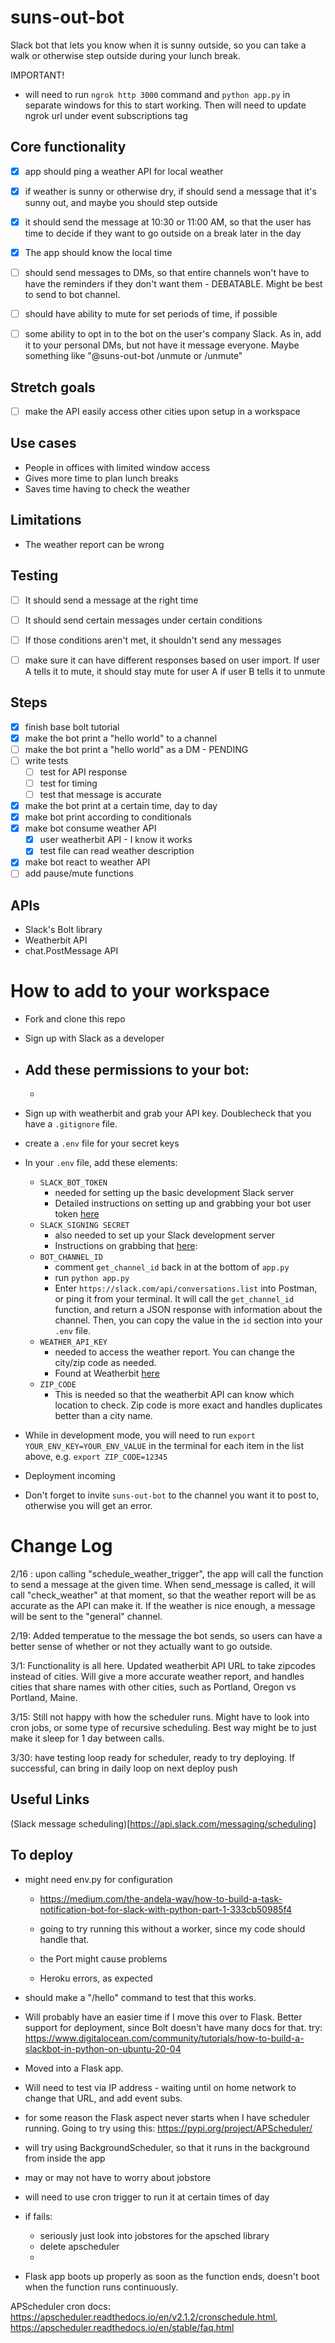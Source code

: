 # suns-out-bot
Slack bot that lets you know when it is sunny outside, so you can take a walk or otherwise step outside during your lunch break.

IMPORTANT!
- will need to run `ngrok http 3000` command and `python app.py` in separate windows for this to start working. Then will need to update ngrok url under event subscriptions tag



## Core functionality

- [x] app should ping a weather API for local weather

- [x] if weather is sunny or otherwise dry, if should send a message that it's sunny out, and maybe you should step outside

- [x] it should send the message at 10:30 or 11:00 AM, so that the user has time to decide if they want to go outside on a break later in the day

- [x] The app should know the local time

- [ ] should send messages to DMs, so that entire channels won't have to have the reminders if they don't want them - DEBATABLE. Might be best to send to bot channel.

- [ ] should have ability to mute for set periods of time, if possible


- [ ] some ability to opt in to the bot on the user's company Slack. As in, add it to your personal DMs, but not have it message everyone. Maybe something like "@suns-out-bot /unmute or /unmute"


## Stretch goals

- [ ] make the API easily access other cities upon setup in a workspace

## Use cases
-  People in offices with limited window access
-  Gives more time to plan lunch breaks
-  Saves time having to check the weather

## Limitations
- The weather report can be wrong 

## Testing
- [ ] It should send a message at the right time

- [ ] It should send certain messages under certain conditions

- [ ] If those conditions aren't met, it shouldn't send any messages

- [ ] make sure it can have different responses based on user import. If user A tells it to mute, it should stay mute for user A if user B tells it to unmute


## Steps
- [x] finish base bolt tutorial
- [x] make the bot print a "hello world" to a channel
- [ ] make the bot print a "hello world" as a DM - PENDING
- [ ] write tests
    - [ ] test for API response
    - [ ] test for timing
    - [ ] test that message is accurate
- [x] make the bot print at a certain time, day to day
- [x] make bot print according to conditionals
- [x] make bot consume weather API
    - [x] user weatherbit API - I know it works
    - [x] test file can read weather description 
- [x] make bot react to weather API
- [ ] add pause/mute functions

## APIs
- Slack's Bolt library
- Weatherbit API
- chat.PostMessage API



# How to add to your workspace
- Fork and clone this repo
- Sign up with Slack as a developer
- Add these permissions to your bot:
    - 
    - 
- Sign up with weatherbit and grab your API key. Doublecheck that you have a `.gitignore` file.
- create a `.env` file for your secret keys
- In your `.env` file, add these elements:
    - `SLACK_BOT_TOKEN`
        - needed for setting up the basic development Slack server
        - Detailed instructions on setting up and grabbing your bot user token [here](https://api.slack.com/authentication/token-types)
    - `SLACK_SIGNING SECRET`
        - also needed to set up your Slack development server
        - Instructions on grabbing that [here](https://api.slack.com/authentication/verifying-requests-from-slack#signing_secrets_admin_page):
    - `BOT_CHANNEL_ID`
        - comment `get_channel_id` back in at the bottom of `app.py`
        - run `python app.py`
        - Enter `https://slack.com/api/conversations.list` into Postman, or ping it from your terminal. It will call the `get_channel_id` function, and return a JSON response with information about the channel. Then, you can copy the value in the `id` section into your `.env` file.
    - `WEATHER_API_KEY`
        - needed to access the weather report. You can change the city/zip code as needed.
        - Found at Weatherbit [here](https://www.weatherbit.io/)
    - `ZIP_CODE`
        - This is needed so that the weatherbit API can know which location to check. Zip code is more exact and handles duplicates better than a city name.

- While in development mode, you will need to run `export YOUR_ENV_KEY=YOUR_ENV_VALUE` in the terminal for each item in the list above, e.g. `export ZIP_CODE=12345`
- Deployment incoming
- Don't forget to invite `suns-out-bot` to the channel you want it to post to, otherwise you will get an error.

# Change Log

2/16 : upon calling "schedule_weather_trigger", the app will call the function to send a message at the given time. When send_message is called, it will call "check_weather" at that moment, so that the weather report will be as accurate as the API can make it. If the weather is nice enough, a message will be sent to the "general" channel.

2/19: Added temperatue to the message the bot sends, so users can have a better sense of whether or not they actually want to go outside.

3/1: Functionality is all here. Updated weatherbit API URL to take zipcodes instead of cities. Will give a more accurate weather report, and handles cities that share names with other cities, such as Portland, Oregon vs Portland, Maine.

3/15: Still not happy with how the scheduler runs. Might have to look into cron jobs, or some type of recursive scheduling. Best way might be to just make it sleep for 1 day between calls.

3/30: have testing loop ready for scheduler, ready to try deploying. If successful, can bring in daily loop on next deploy push

## Useful Links

(Slack message scheduling)[https://api.slack.com/messaging/scheduling]


## To deploy
- might need env.py for configuration
    - https://medium.com/the-andela-way/how-to-build-a-task-notification-bot-for-slack-with-python-part-1-333cb50985f4

    - going to try running this without a worker, since my code should handle that.
    - the Port might cause problems
    - Heroku errors, as expected
- should make a "/hello" command to test that this works.
- Will probably have an easier time if I move this over to Flask. Better support for deployment, since Bolt doesn't have many docs for that.
    try: https://www.digitalocean.com/community/tutorials/how-to-build-a-slackbot-in-python-on-ubuntu-20-04
- Moved into a Flask app.
- Will need to test via IP address - waiting until on home network to change that URL, and add event subs.


- for some reason the Flask aspect never starts when I have scheduler running. Going to try using this:
https://pypi.org/project/APScheduler/
- will try using BackgroundScheduler, so that it runs in the background from inside the app
- may or may not have to worry about jobstore
- will need to use cron trigger to run it at certain times of day
- if fails:
    - seriously just look into jobstores for the apsched library
    - delete apscheduler
    - 
- Flask app boots up properly as soon as the function ends, doesn't boot when the function runs continuously.

APScheduler cron docs: https://apscheduler.readthedocs.io/en/v2.1.2/cronschedule.html, https://apscheduler.readthedocs.io/en/stable/faq.html 